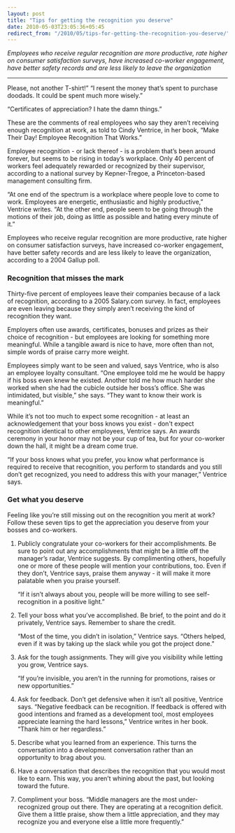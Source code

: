 ```yaml
---
layout: post
title: "Tips for getting the recognition you deserve"
date: 2010-05-03T23:05:36+05:45
redirect_from: "/2010/05/tips-for-getting-the-recognition-you-deserve/"
---
```


*Employees who receive regular recognition are more productive, rate higher on consumer satisfaction surveys, have increased co-worker engagement, have better safety records and are less likely to leave the organization*

---

Please, not another T-shirt!” “I resent the money that’s spent to purchase doodads. It could be spent much more wisely.”

“Certificates of appreciation? I hate the damn things.”

These are the comments of real employees who say they aren’t receiving enough recognition at work, as told to Cindy Ventrice, in her book, “Make Their Day! Employee Recognition That Works.”

Employee recognition - or lack thereof - is a problem that’s been around forever, but seems to be rising in today’s workplace. Only 40 percent of workers feel adequately rewarded or recognized by their supervisor, according to a national survey by Kepner-Tregoe, a Princeton-based management consulting firm.

“At one end of the spectrum is a workplace where people love to come to work. Employees are energetic, enthusiastic and highly productive,” Ventrice writes. “At the other end, people seem to be going through the motions of their job, doing as little as possible and hating every minute of it.”

Employees who receive regular recognition are more productive, rate higher on consumer satisfaction surveys, have increased co-worker engagement, have better safety records and are less likely to leave the organization, according to a 2004 Gallup poll.

### Recognition that misses the mark
Thirty-five percent of employees leave their companies because of a lack of recognition, according to a 2005 Salary.com survey. In fact, employees are even leaving because they simply aren’t receiving the kind of recognition they want.

Employers often use awards, certificates, bonuses and prizes as their choice of recognition - but employees are looking for something more meaningful. While a tangible award is nice to have, more often than not, simple words of praise carry more weight.

Employees simply want to be seen and valued, says Ventrice, who is also an employee loyalty consultant. “One employee told me he would be happy if his boss even knew he existed. Another told me how much harder she worked when she had the cubicle outside her boss’s office. She was intimidated, but visible,” she says. “They want to know their work is meaningful.”

While it’s not too much to expect some recognition - at least an acknowledgement that your boss knows you exist - don't expect recognition identical to other employees, Ventrice says. An awards ceremony in your honor may not be your cup of tea, but for your co-worker down the hall, it might be a dream come true.

“If your boss knows what you prefer, you know what performance is required to receive that recognition, you perform to standards and you still don’t get recognized, you need to address this with your manager,” Ventrice says.

### Get what you deserve
Feeling like you’re still missing out on the recognition you merit at work? Follow these seven tips to get the appreciation you deserve from your bosses and co-workers.

<ol>
<li><p>Publicly congratulate your co-workers for their accomplishments. Be sure to point out any accomplishments that might be a little off the manager’s radar, Ventrice suggests. By complimenting others, hopefully one or more of these people will mention your contributions, too. Even if they don’t, Ventrice says, praise them anyway - it will make it more palatable when you praise yourself.</p>

<p>“If it isn’t always about you, people will be more willing to see self-recognition in a positive light.”</p></li>

<li><p>Tell your boss what you’ve accomplished. Be brief, to the point and do it privately, Ventrice says. Remember to share the credit.</p>

<p>“Most of the time, you didn’t in isolation,” Ventrice says. “Others helped, even if it was by taking up the slack while you got the project done.”</p></li>

<li><p>Ask for the tough assignments. They will give you visibility while letting you grow, Ventrice says.</p>

<p>“If you’re invisible, you aren’t in the running for promotions, raises or new opportunities.”</p></li>

<li><p>Ask for feedback. Don’t get defensive when it isn’t all positive, Ventrice says. “Negative feedback can be recognition. If feedback is offered with good intentions and framed as a development tool, most employees appreciate learning the hard lessons,” Ventrice writes in her book. “Thank him or her regardless.”</p></li>

<li><p>Describe what you learned from an experience. This turns the conversation into a development conversation rather than an opportunity to brag about you.</p></li>

<li><p>Have a conversation that describes the recognition that you would most like to earn. This way, you aren’t whining about the past, but looking toward the future.</p></li>

<li><p>Compliment your boss. “Middle managers are the most under-recognized group out there. They are operating at a recognition deficit. Give them a little praise, show them a little appreciation, and they may recognize you and everyone else a little more frequently.”</p></li>
</ol>
